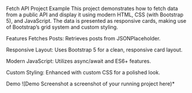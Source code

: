 Fetch API Project Example
This project demonstrates how to fetch data from a public API and display it using modern HTML, CSS (with Bootstrap 5), and JavaScript. The data is presented as responsive cards, making use of Bootstrap’s grid system and custom styling.

Features
Fetches Posts: Retrieves posts from JSONPlaceholder.

Responsive Layout: Uses Bootstrap 5 for a clean, responsive card layout.

Modern JavaScript: Utilizes async/await and ES6+ features.

Custom Styling: Enhanced with custom CSS for a polished look.

Demo
![Demo Screenshot a screenshot of your running project here)*
